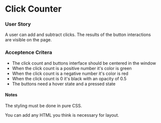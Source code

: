 # Click Counter

### User Story
A user can add and subtract clicks. The results of the button interactions are visible on the page.

### Acceptence Critera
* The click count and buttons interface should be centered in the window
* When the click count is a positive number it's color is green
* When the click count is a negative number it's color is red
* When the click count is 0 it's black with an opacity of 0.5
* The buttons need a hover state and a pressed state

#### Notes
The styling must be done in pure CSS.

You can add any HTML you think is necessary for layout.